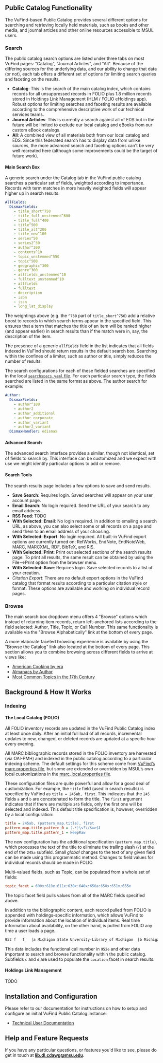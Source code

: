 <!-- markdownlint-disable-next-line MD041 -->
## Public Catalog Functionality

The VuFind-based Public Catalog provides several different options for
searching and retrieving locally held materials, such as books and other
media, and journal articles and other online resources accessible to
MSUL users.

### Search

The public catalog search options are listed under three tabs on most
VuFind pages: "Catalog", "Journal Articles", and "All". Because of the
differing sources for the underlying data, and our ability to change
that data (or not), each tab offers a different set of options for
limiting search queries and faceting on the results.

* **Catalog**: This is the search of the main catalog index, which contains
  records for all unsuppressed records in FOLIO plus 1.8 million records
  stored in Holdings Link Management (HLM / FOLIO eHoldings app). Robust
  options for limiting searches and faceting results are available according
  to the comprehensive descriptive work of our technical services teams.
* **Journal Articles**: This is currently a search against all of EDS but
  in the future will be limited to exclude our local catalog and eBooks
  from our custom eBook catalogs.
* **All**: A combined view of all materials both from our local catalog and
EDS. Since this federated search has to display data from unlike sources,
the more advanced search and faceting options can't be very well recreated
here (although some improvements could be the target of future work).

#### Main Search Box

A generic search under the Catalog tab in the VuFind public catalog searches
a particular set of fields, weighted according to importance. Records with
term matches in more heavily weighted fields will appear higher up in
search results.

```yaml
AllFields:
  DismaxFields:
    - title_short^750
    - title_full_unstemmed^600
    - title_full^400
    - title^500
    - title_alt^200
    - title_new^100
    - series^50
    - series2^30
    - author^300
    - contents^10
    - topic_unstemmed^550
    - topic^500
    - geographic^300
    - genre^300
    - allfields_unstemmed^10
    - fulltext_unstemmed^10
    - allfields
    - fulltext
    - description
    - isbn
    - issn
    - long_lat_display
```

The weightings above (e.g. the `^750` part of `title_short^750`) add a
relative boost to records in which search terms appear in the specified
field. This ensures that a term that matches the title of an item will be
ranked higher (and appear earlier) in search results than if the match were
in, say, the description of the item.

The presence of a generic `allfields` field in the list indicates that all
fields indexed in VuFind should return results in the default search box.
Searching within the confines of a limiter, such as author or title,
simply reduces the number of results.

The search configurations for each of these fielded searches are
specified in the local
[`searchspecs.yaml` file](https://gitlab.msu.edu/msu-libraries/devops/catalog/-/blob/main/vufind/local/config/vufind/searchspecs.yaml).
For each particular search type, the fields searched are listed
in the same format as above. The author search for example:

```yaml
Author:
  DismaxFields:
    - author^100
    - author2
    - author_additional
    - author_corporate
    - author_variant
    - author2_variant
  DismaxHandler: edismax
```

#### Advanced Search

The advanced search interface provides a similar, though not identical, set
of fields to search by. This interface can be customized and we expect with
use we might identify particular options to add or remove.

#### Search Tools

The search results page includes a few options to save and send results.

* **Save Search**: Requires login. Saved searches will appear on your
  user account page.
* **Email Search**: No login required. Send the URL of your search to
  any email address.
* **RSS Feed**: TODO
* **With Selected: Email**: No login required. In addition to emailing
  a search URL, as above, you can also select some or all records on a
  page and send them to an email address of your choosing.
* **With Selected: Export**: No login required. All built-in VuFind
  export options are currently turned on: RefWorks, EndNote, EndNoteWeb,
  MARC, MARCXML, RDF, BibTeX, and RIS.
* **With Selected: Print**: Print out selected sections of the search
  results page. To print all results, the same result can be obtained
  by using the File-->Print option from the browser menu.
* **With Selected: Save**: Requires login. Save selected records to a
  list of your creation.
* *Citation Export*: There are no default export options in the VuFind
  catalog that format results according to a particular citation style
  or format. These options are available and working on individual
  record pages.

### Browse

The main search box dropdown menu offers 4 "Browse" options which instead
of returning item records, return left-anchored lists according to the field
selected: Author, Title, Topic, or Call Number. This same functionality
is available via the "Browse Alphabetically" link at the bottom of every page.

A more elaborate faceted browsing experience is available by using the
"Browse the Catalog" link also located at the bottom of every page. This
section allows you to combine browsing across different fields to arrive
at views like:

* [American Cooking by era](https://catalog-beta.lib.msu.edu/vufind/Browse/Era?findby=topic&category=&query=%22Cooking%2C+American%22&query_field=topic_facet&facet_field=era_facet)
* [Almanacs by Author](https://catalog-beta.lib.msu.edu/vufind/Browse/Author?findby=genre&category=&query=%22Almanacs%22&query_field=genre_facet&facet_field=author_facet)
* [Most Common Topics in the 17th Century](https://catalog-beta.lib.msu.edu/vufind/Browse/Topic?findby=era&category=&query=%2217th+century%22&query_field=era_facet&facet_field=topic_facet)

## Background & How It Works

### Indexing

#### The Local Catalog (FOLIO)

All FOLIO inventory records are updated in the VuFind Public Catalog
index at least once daily. After an initial full load of all records,
incremental updates to new, changed, or deleted records are updated
at a specific hour every evening.

All MARC bibliographic records stored in the FOLIO inventory are
harvested (via OAI-PMH) and indexed in the public catalog according
to a particular indexing scheme. The default settings for this scheme
come from [VuFind’s marc.properties file](https://github.com/vufind-org/vufind/blob/release-8.1/import/marc.properties),
but some are extended or overridden by MSUL’s own local customizations
in the [marc_local.properties file](https://gitlab.msu.edu/msu-libraries/devops/catalog/-/blob/main/vufind/local/import/marc_local.properties).

These configuration files are quite powerful and allow for a good deal of
customization. For example, the `title` field (used in search results)
is specified by VuFind as `title = 245ab, first`. This indicates that
the `245` fields `a` and `b` are concatenated to form the title. The
`first` argument indicates that if there are multiple `245` fields,
only the first one will be selected and indexed. This default title
specification is, however, overridden by a local configuration:

```ini
title = 245ab, (pattern_map.title), first
pattern_map.title.pattern_0 = (.*)\s?\/$=>$1
pattern_map.title.pattern_1 = keepRaw
```

The new configuration has the additional specification `(pattern_map.title)`,
which processes the text of the title to eliminate the trailing slash (`/`)
at the end of the `245a` subfield. Small *global* changes to the text of any
given field can be made using this programmatic method. Changes to field
values for individual records should be made in FOLIO.

Multi-valued fields, such as Topic, can be populated from a whole set of
fields:

```ini
topic_facet = 600x:610x:611x:630x:648x:650a:650x:651x:655x
```

The topic facet field pulls values from all of the MARC fields specified above.

In addition to the bibliographic content, each record pulled from FOLIO is
appended with holdings-specific information, which allows VuFind to provide
information about the location of individual items. Real time information about
availability, on the other hand, is pulled from FOLIO any time a user loads a page.

<!-- markdownlint-disable MD013 -->
```txt
952 f   f   |a Michigan State Unversity-Library of Michigan  |b Michigan State University  |c MSU Special Collections  |d MSU Special Collections - Comic Art  |t 0  |e PN6727.K53 K5 1994  |h Library of Congress classification  |i Printed Material  |n 1
```
<!-- markdownlint-enable MD013 -->

This data includes the functional call number in `952e` and other data
important to search and browse functionality within the public catalog.
Subfields `c` and `d` are used to populate the `Location` facet in
search results.

#### Holdings Link Management

TODO

## Installation and Configuration

Please refer to our documentation for instructions on how to setup and
configure an initial VuFind Public Catalog instance:

* [Technical User Documentation](https://msu-libraries.github.io/catalog/)

## Help and Feature Requests

If you have any particular questions, or features you'd like to see, please
do get in touch at **[lib.dl.cdawg@msu.edu](mailto:lib.dl.cdawg@msu.edu)**.
